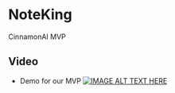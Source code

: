# NoteKing
CinnamonAI MVP
## Video
* Demo for our MVP
[![IMAGE ALT TEXT HERE](https://i.imgur.com/uEWTBBS.png)](https://www.youtube.com/watch?v=AbAIDW5g1Dg "NoteKing")


